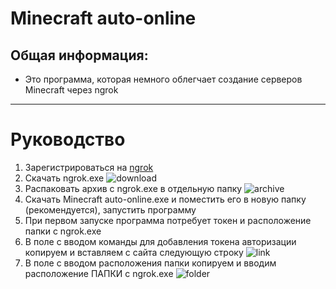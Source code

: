 # Minecraft auto-online
## Общая информация:
+ Это программа, которая немного облегчает создание серверов Minecraft через ngrok 
___
# Руководство
1. Зарегистрироваться на [ngrok](https://ngrok.com/)
2. Скачать ngrok.exe
![download](https://www.dropbox.com/scl/fi/ofkidknf7cftokjrh1r01/image1.jpg?rlkey=sjz97iu8ryezgxheoaiqfnt84&st=8xgrzq46&dl=0)
3. Распаковать архив с ngrok.exe в отдельную папку
![archive](https://www.dropbox.com/scl/fi/o2tkrokfos0jjm3kq80du/image2.png?rlkey=h2i6bxx79lahvtcdinw0ejky8&st=aocekpfh&dl=0)
4. Скачать Minecraft auto-online.exe и поместить его в новую папку (рекомендуется), запустить программу
5. При первом запуске программа потребует токен и расположение папки с ngrok.exe
6. В поле с вводом команды для добавления токена авторизации копируем и вставляем с сайта следующую строку
![link](https://www.dropbox.com/scl/fi/hnd7l1y2vm5lugjgnzwzl/image-3.jpg?rlkey=6c189h5yiao0t1lv64am7bkxh&st=5i00n1so&dl=0)
7. В поле с вводом расположения папки копируем и вводим расположение ПАПКИ с ngrok.exe
![folder]()
